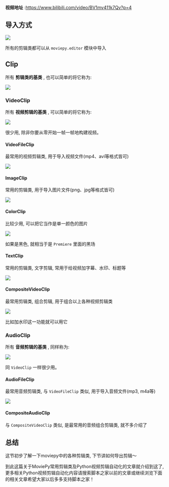 **视频地址** :https://www.bilibili.com/video/BV1mv411k7Qv?p=4

##  导入方式

![](https://img.jbzj.com/file_images/article/202012/2020121810325333.jpg)

所有的剪辑类都可以从 ` moviepy.editor ` 模块中导入

##  Clip

所有 **剪辑类的基类** , 也可以简单的将它称为:

![](https://img.jbzj.com/file_images/article/202012/2020121810325334.png)

###  VideoClip

所有 **视频剪辑的基类** , 可以简单的将它称为:

![](https://img.jbzj.com/file_images/article/202012/2020121810325435.png)

很少用, 除非你要从零开始一帧一帧地构建视频。

####  VideoFileClip

最常用的视频剪辑类, 用于导入视频文件(mp4、avi等格式皆可)

![](https://img.jbzj.com/file_images/article/202012/2020121810325436.jpg)

####  ImageClip

常用的剪辑类, 用于导入图片文件(png、jpg等格式皆可)

![](https://img.jbzj.com/file_images/article/202012/2020121810325437.jpg)

####  ColorClip

比较少用, 可以把它当作是单一颜色的图片

![](https://img.jbzj.com/file_images/article/202012/2020121810325438.jpg)

如果是黑色, 就相当于是 ` Premiere ` 里面的黑场

####  TextClip

常用的剪辑类, 文字剪辑, 常用于给视频加字幕、水印、标题等

![](https://img.jbzj.com/file_images/article/202012/2020121810325439.jpg)

####  CompositeVideoClip

最常用剪辑类, 组合剪辑, 用于组合以上各种视频剪辑类

![](https://img.jbzj.com/file_images/article/202012/2020121810325540.jpg)

比如加水印这一功能就可以用它

###  AudioClip

所有 **音频剪辑的基类** , 同样称为:

![](https://img.jbzj.com/file_images/article/202012/2020121810325541.png)

同 ` VideoClip ` 一样很少用。

####  AudioFileClip

最常用音频剪辑类, 与 ` VideoFileClip ` 类似, 用于导入音频文件(mp3, m4a等)

![](https://img.jbzj.com/file_images/article/202012/2020121810325542.jpg)

####  CompositeAudioClip

与 ` CompositeVideoClip ` 类似, 是最常用的音频组合剪辑类, 就不多介绍了

##  总结

这节初步了解一下moviepy中的各种剪辑类, 下节讲如何导出剪辑～

到此这篇关于MoviePy常用剪辑类及Python视频剪辑自动化的文章就介绍到这了,更多相关Python视频剪辑自动化内容请搜索脚本之家以前的文章或继续浏览下面的相关文章希望大家以后多多支持脚本之家！

